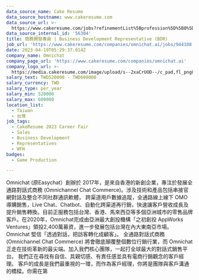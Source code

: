 ```yaml
---
data_source_name: Cake Resume
data_source_hostname: www.cakeresume.com
data_source_url: >-
  https://www.cakeresume.com/jobs?refinementList%5Bprofession%5D%5B0%5D=game-production&range%5Bsalary_range%5D%5Bmin%5D=100000
data_source_internal_id: '56304'
title: 商務開發專員 | Business Development Representative (BDR)
job_url: 'https://www.cakeresume.com/companies/omnichat.ai/jobs/944108'
date: 2023-04-19T05:29:37.014Z
company_name: Omnichat
company_page_url: 'https://www.cakeresume.com/companies/omnichat.ai'
company_logo_url: >-
  https://media.cakeresume.com/image/upload/s--2xaCrUOD--/c_pad,fl_png8,h_200,w_200/v1658128844/gjkluemw6bahwi1ametr.png
salary_text: TWD520000 - TWD600000
salary_currency: TWD
salary_type: per_year
salary_min: 520000
salary_max: 600000
location_list:
  - Taiwan
  - 台灣
job_tags:
  - CakeResume 2023 Career Fair
  - Sales
  - Business Development
  - Representatives
  - WFH
badges:
  - Game Production

---
```


Omnichat (原Easychat）創辦於 2017年，是來自香港的新創企業，專注於發展全通路對話式商務 (Omnichannel Chat Commerce)。涉及技術和產品包括串接官網對話及整合不同社群通訊軟體， 跨渠道用戶數據追蹤，全通路線上線下 OMO 導購銷售，Live Chat、Chatbot、自動化跨渠道再行銷，快速讓客戶營收成長及提升銷售轉換。目前正服務包括台灣、香港、馬來西亞等多個亞洲城市的零售品牌客戶。在2020年，Omnichat完成由亞洲最大創投機構「之初創投 AppWorks Ventures」領投2,400萬募資，進一步發展包括台灣在內大東南亞市場。 Omnichat 堅信「透過對話，把訪客轉化成顧客」。 全通路對話式商務 (Omnichannel Chat Commerce) 將會徹底顛覆整個數位行銷行業，而 Omnichat 正走在技術革新的最尖端。加入我們核心團隊，一起打全球最大的對話式銷售平台。 我們正在尋找有自信、具親切感、有責任感並具有電商行銷觀念的客戶經理。 客戶的成長是我們最重視的一環，而作為客戶經理，你將是團隊與客戶溝通的橋樑。你需在第